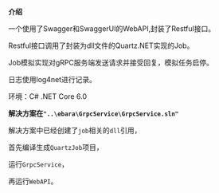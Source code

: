 **介绍**

一个使用了Swagger和SwaggerUI的WebAPI,封装了Restful接口。

Restful接口调用了封装为dll文件的Quartz.NET实现的Job。

Job模拟实现对gRPC服务端发送请求并接受回复，模拟任务启停。

日志使用log4net进行记录。

环境：C# .NET Core 6.0

**解决方案在`"..\ebara\GrpcService\GrpcService.sln"`**

解决方案中已经创建了`job`相关的`dll`引用，

首先编译生成`QuartzJob`项目，

运行`GrpcService`，

再运行`WebAPI`。
